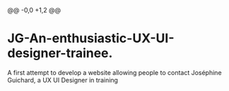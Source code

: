 @@ -0,0 +1,2 @@
# JG-An-enthusiastic-UX-UI-designer-trainee.
A first attempt to develop a website allowing people to contact Joséphine Guichard, a UX UI Designer in training